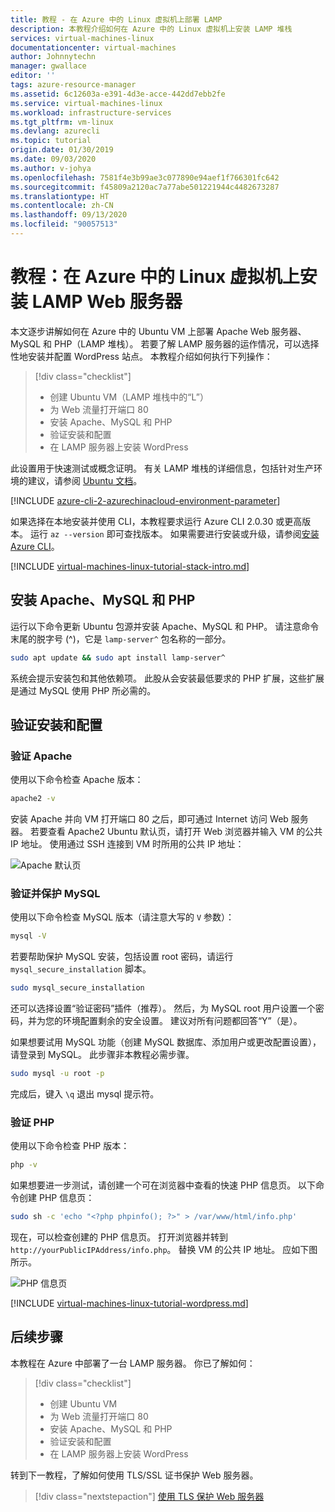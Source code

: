 ```yaml
---
title: 教程 - 在 Azure 中的 Linux 虚拟机上部署 LAMP
description: 本教程介绍如何在 Azure 中的 Linux 虚拟机上安装 LAMP 堆栈
services: virtual-machines-linux
documentationcenter: virtual-machines
author: Johnnytechn
manager: gwallace
editor: ''
tags: azure-resource-manager
ms.assetid: 6c12603a-e391-4d3e-acce-442dd7ebb2fe
ms.service: virtual-machines-linux
ms.workload: infrastructure-services
ms.tgt_pltfrm: vm-linux
ms.devlang: azurecli
ms.topic: tutorial
origin.date: 01/30/2019
ms.date: 09/03/2020
ms.author: v-johya
ms.openlocfilehash: 7581f4e3b99ae3c077890e94aef1f766301fc642
ms.sourcegitcommit: f45809a2120ac7a77abe501221944c4482673287
ms.translationtype: HT
ms.contentlocale: zh-CN
ms.lasthandoff: 09/13/2020
ms.locfileid: "90057513"
---
```

# <a name="tutorial-install-a-lamp-web-server-on-a-linux-virtual-machine-in-azure"></a>教程：在 Azure 中的 Linux 虚拟机上安装 LAMP Web 服务器

本文逐步讲解如何在 Azure 中的 Ubuntu VM 上部署 Apache Web 服务器、MySQL 和 PHP（LAMP 堆栈）。 若要了解 LAMP 服务器的运作情况，可以选择性地安装并配置 WordPress 站点。 本教程介绍如何执行下列操作：

> [!div class="checklist"]
> * 创建 Ubuntu VM（LAMP 堆栈中的“L”）
> * 为 Web 流量打开端口 80
> * 安装 Apache、MySQL 和 PHP
> * 验证安装和配置
> * 在 LAMP 服务器上安装 WordPress

此设置用于快速测试或概念证明。 有关 LAMP 堆栈的详细信息，包括针对生产环境的建议，请参阅 [Ubuntu 文档](https://help.ubuntu.com/community/ApacheMySQLPHP)。

[!INCLUDE [azure-cli-2-azurechinacloud-environment-parameter](../../../includes/azure-cli-2-azurechinacloud-environment-parameter.md)]

如果选择在本地安装并使用 CLI，本教程要求运行 Azure CLI 2.0.30 或更高版本。 运行 `az --version` 即可查找版本。 如果需要进行安装或升级，请参阅[安装 Azure CLI](https://docs.azure.cn/cli/install-azure-cli?view=azure-cli-latest)。

[!INCLUDE [virtual-machines-linux-tutorial-stack-intro.md](../../../includes/virtual-machines-linux-tutorial-stack-intro.md)]

## <a name="install-apache-mysql-and-php"></a>安装 Apache、MySQL 和 PHP

运行以下命令更新 Ubuntu 包源并安装 Apache、MySQL 和 PHP。 请注意命令末尾的脱字号 (^)，它是 `lamp-server^` 包名称的一部分。 


```bash
sudo apt update && sudo apt install lamp-server^
```

系统会提示安装包和其他依赖项。 此股从会安装最低要求的 PHP 扩展，这些扩展是通过 MySQL 使用 PHP 所必需的。  

## <a name="verify-installation-and-configuration"></a>验证安装和配置


### <a name="verify-apache"></a>验证 Apache

使用以下命令检查 Apache 版本：
```bash
apache2 -v
```

安装 Apache 并向 VM 打开端口 80 之后，即可通过 Internet 访问 Web 服务器。 若要查看 Apache2 Ubuntu 默认页，请打开 Web 浏览器并输入 VM 的公共 IP 地址。 使用通过 SSH 连接到 VM 时所用的公共 IP 地址：

![Apache 默认页][3]


### <a name="verify-and-secure-mysql"></a>验证并保护 MySQL

使用以下命令检查 MySQL 版本（请注意大写的 `V` 参数）：

```bash
mysql -V
```

若要帮助保护 MySQL 安装，包括设置 root 密码，请运行 `mysql_secure_installation` 脚本。 

```bash
sudo mysql_secure_installation
```

还可以选择设置“验证密码”插件（推荐）。 然后，为 MySQL root 用户设置一个密码，并为您的环境配置剩余的安全设置。 建议对所有问题都回答“Y”（是）。

如果想要试用 MySQL 功能（创建 MySQL 数据库、添加用户或更改配置设置），请登录到 MySQL。 此步骤非本教程必需步骤。

```bash
sudo mysql -u root -p
```

完成后，键入 `\q` 退出 mysql 提示符。

### <a name="verify-php"></a>验证 PHP

使用以下命令检查 PHP 版本：

```bash
php -v
```

如果想要进一步测试，请创建一个可在浏览器中查看的快速 PHP 信息页。 以下命令创建 PHP 信息页：

```bash
sudo sh -c 'echo "<?php phpinfo(); ?>" > /var/www/html/info.php'
```

现在，可以检查创建的 PHP 信息页。 打开浏览器并转到 `http://yourPublicIPAddress/info.php`。 替换 VM 的公共 IP 地址。 应如下图所示。

![PHP 信息页][2]

[!INCLUDE [virtual-machines-linux-tutorial-wordpress.md](../../../includes/virtual-machines-linux-tutorial-wordpress.md)]

## <a name="next-steps"></a>后续步骤

本教程在 Azure 中部署了一台 LAMP 服务器。 你已了解如何：

> [!div class="checklist"]
> * 创建 Ubuntu VM
> * 为 Web 流量打开端口 80
> * 安装 Apache、MySQL 和 PHP
> * 验证安装和配置
> * 在 LAMP 服务器上安装 WordPress

转到下一教程，了解如何使用 TLS/SSL 证书保护 Web 服务器。

> [!div class="nextstepaction"]
> [使用 TLS 保护 Web 服务器](tutorial-secure-web-server.md)

[2]: ./media/tutorial-lamp-stack/phpsuccesspage.png
[3]: ./media/tutorial-lamp-stack/apachesuccesspage.png

<!--Update_Description: update meta properties, wording update -->
